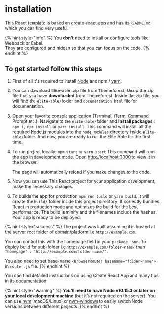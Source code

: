# installation

This React template is based on [create-react-app](https://github.com/facebook/create-react-app) and has its `README.md` which you can find very useful.

{% hint style="info" %}
You **don’t** need to install or configure tools like Webpack or Babel.  
They are configured and hidden so that you can focus on the code.
{% endhint %}

## To get started follow this steps

1. First of all it's required to Install [Node](https://nodejs.org/en/) and npm / [yarn](https://yarnpkg.com/lang/en/).
2. You can download Elite-able .zip file from Themeforest, Unzip the zip file that you have **downloaded** from Themeforest. Inside the zip file, you will find the `elite-able/`folder and `documentation.html` file for documentation.
3. Open your favorite console application \(Terminal, iTerm, Command Prompt etc.\). Navigate to the `elite-able/`folder and **Install packages**  : `npm i,` `npm install` or `yarn install`. This command will install all the required [Node.js ](https://nodejs.org/en/)modules into the `node_modules` directory inside `elite-able/`folder. And now, you are ready to run the Elite Able for the first time.
4. To run project locally: `npm start` or `yarn start` This command will runs the app in development mode. Open [http://localhost:3000](http://localhost:3000/) to view it in the browser.

   The page will automatically reload if you make changes to the code.

5. Now you can use This React project for your application development, make the necessary changes.
6. To builds the app for production `npm run build` or `yarn build`. It will create the `build/` folder inside  this project directory .It correctly bundles React in production mode and optimizes the build for the best performance. The build is minify and the filenames include the hashes. Your app is ready to be deployed.

{% hint style="success" %}
The project was built assuming it is hosted at the server root folder of domain/platform i.e `http://example.com`.

You can control this with the homepage field in your `package.json`. To deploy build for sub-folder i.e `http://example.com/folder-name/` than `"homepage" : "http://example.com/folder-name/".`

You also need to set base-name `<BrowserRouter basename="folder-name">` in `router.js` file.
{% endhint %}

You can find detailed instructions on using Create React App and many tips in [its documentation](https://facebook.github.io/create-react-app/).

{% hint style="warning" %}
**You’ll need to have Node v10.15.3 or later on your local development machine** \(but it’s not required on the server\). You can use [nvm](https://github.com/creationix/nvm#installation) \(macOS/Linux\) or [nvm-windows](https://github.com/coreybutler/nvm-windows#node-version-manager-nvm-for-windows) to easily switch Node versions between different projects.
{% endhint %}

